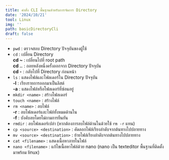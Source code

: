 ```yaml
---
title: คำสั่ง CLI พื้นฐานสำหรับการจัดการ Directory
date: '2024/10/21'
tool: Linux
img: ''
path: basicDirectoryCli
draft: false
---
```


- `pwd` : ตรวจสอบ Directory ปัจจุบันของผู้ใช้
- `cd` : เปลี่ยน Directory <br>
   **cd ~** : เปลี่ยนไปที่ root path <br>
   **cd ..** : ถอยหลังหนึ่งครั้งออกจาก Directory ปัจจุบัน <br>
   **cd -** : กลับไปที่ Directory ก่อนหน้า <br>
- `ls` : แสดงไฟล์และโฟลเดอร์ใน Directory ปัจจุบัน <br>
   **-l** : เรียงรายการออกมาเป็นลิสต์ <br>
   **-a** : แสดงไฟล์หรือโฟลเดอร์ที่ซ่อนอยู่ <br>
- `mkdir <name>` : สร้างโฟลเดอร์
- `touch <name>` : สร้างไฟล์
- `rm <name>` : ลบไฟล์ <br>
   **-r** : ลบโฟลเดอร์และไฟล์ทั้งหมดด้านใน <br>
   **-f** : บังคับลบโดยไม่ถามการยืนยัน <br>
- `rmdir` : ลบโฟลเดอร์เปล่า (หากต้องการลบไฟล์ด้านในด้วยใช้ `rm -r` แทน)
- `cp <source> <destination>` : คัดลอกไฟล์เรียงลำดับจากต้นทางไปปลายทาง
- `mv <source> <destination>` : ย้ายไฟล์เรียงลำดับจากต้นทางไปปลายทาง
- `cat <filename>` : แสดงเนื้อหาภายในไฟล์
- `nano <filename>` : แก้ไขเนื้อหาไฟล์ด้วย nano (nano เป็น texteditor พื้นฐานที่ติดตั้งมาพร้อม linux)
